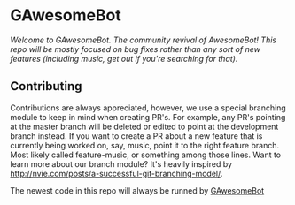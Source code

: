 # GAwesomeBot

*Welcome to GAwesomeBot. The community revival of AwesomeBot! This repo will be mostly focused on bug fixes rather than any sort of new features (including music, get out if you're searching for that).*

## Contributing
Contributions are always appreciated, however, we use a special branching module to keep in mind when creating PR's. For example, any PR's pointing at the master branch will be deleted or edited to point at the development branch instead. If you want to create a PR about a new feature that is currently being worked on, say, music, point it to the right feature branch. Most likely called feature-music, or something among those lines. Want to learn more about our branch module? It's heavily inspired by http://nvie.com/posts/a-successful-git-branching-model/.

The newest code in this repo will always be runned by [GAwesomeBot](http://bot.gilbertgobbels.xyz:8008)